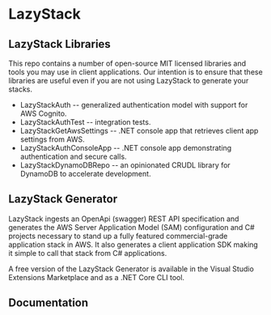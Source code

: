 # LazyStack
## LazyStack Libraries
This repo contains a number of open-source MIT licensed libraries and tools you may use in client applications. 
Our intention is to ensure that these libraries are useful even if you are not using LazyStack to generate your stacks.

- LazyStackAuth -- generalized authentication model with support for AWS Cognito.
- LazyStackAuthTest -- integration tests.
- LazyStackGetAwsSettings -- .NET console app that retrieves client app settings from AWS.
- LazyStackAuthConsoleApp -- .NET console app demonstrating authentication and secure calls.
- LazyStackDynamoDBRepo -- an opinionated CRUDL library for DynamoDB to accelerate development.

## LazyStack Generator
LazyStack ingests an OpenApi (swagger) REST API specification and generates the AWS Server Application Model (SAM) 
configuration and C# projects necessary to stand up a fully featured commercial-grade application stack in AWS. 
It also generates a client application SDK making it simple to call that stack from C# applications.

A free version of the LazyStack Generator is available in the Visual Studio Extensions Marketplace and as a 
.NET Core CLI tool. 

## Documentation


